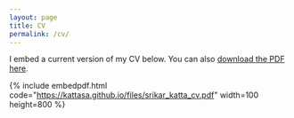 ```yaml
---
layout: page
title: CV
permalink: /cv/
---
```


I embed a current version of my CV below. You can also [download the PDF here]({{site.url}}/files/srikar_katta_cv.pdf).

{% include embedpdf.html code="https://kattasa.github.io/files/srikar_katta_cv.pdf" width=100 height=800 %}


